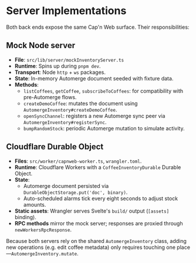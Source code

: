 # Server Implementations

Both back ends expose the same Cap'n Web surface. Their responsibilities:

## Mock Node server

- **File**: `src/lib/server/mockInventoryServer.ts`
- **Runtime**: Spins up during `pnpm dev`.
- **Transport**: Node `http` + `ws` packages.
- **State**: In-memory Automerge document seeded with fixture data.
- **Methods**:
  - `listCoffees`, `getCoffee`, `subscribeToCoffees`: for compatibility with pre-Automerge flows.
  - `createDemoCoffee`: mutates the document using `AutomergeInventory#createDemoCoffee`.
  - `openSyncChannel`: registers a new Automerge sync peer via `AutomergeInventory#registerSync`.
  - `bumpRandomStock`: periodic Automerge mutation to simulate activity.

## Cloudflare Durable Object

- **Files**: `src/worker/capnweb-worker.ts`, `wrangler.toml`.
- **Runtime**: Cloudflare Workers with a `CoffeeInventoryDurable` Durable Object.
- **State**:
  - Automerge document persisted via `DurableObjectStorage.put('doc', binary)`.
  - Auto-scheduled alarms tick every eight seconds to adjust stock amounts.
- **Static assets**: Wrangler serves Svelte's `build/` output (`[assets]` binding).
- **RPC methods** mirror the mock server; responses are proxied through `newWorkersRpcResponse`.

Because both servers rely on the shared `AutomergeInventory` class, adding new operations (e.g. edit coffee metadata) only requires touching one place—`AutomergeInventory.mutate`.
